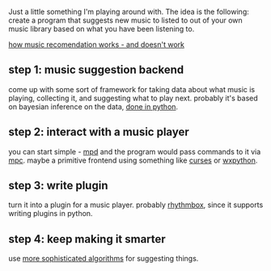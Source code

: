 Just a little something I'm playing around with.
The idea is the following: create a program that suggests new music to listed to out of your own music library based on what you have been listening to.

[how music recomendation works - and doesn't work](https://notes.variogr.am/2012/12/11/how-music-recommendation-works-and-doesnt-work/)

## step 1: music suggestion backend
come up with some sort of framework for taking data about what music is playing, collecting it, and suggesting what to play next. probably it's based on bayesian inference on the data, [done in python](http://www.bayespy.org/).

## step 2: interact with a music player
you can start simple - [mpd](https://www.musicpd.org/) and the program would pass commands to it via [mpc](https://musicpd.org/clients/mpc/).  maybe a primitive frontend using something like [curses](https://docs.python.org/2/howto/curses.html) or [wxpython](https://wxpython.org/screenshots.php).

## step 3: write plugin
turn it into a plugin for a music player. probably [rhythmbox](https://wiki.gnome.org/Apps/Rhythmbox/Plugins/WritingGuide), since it supports writing plugins in python.

## step 4: keep making it smarter
use [more sophisticated algorithms](https://towardsdatascience.com/best-python-libraries-for-machine-learning-and-data-science-part-1-f18242424c38) for suggesting things. 

